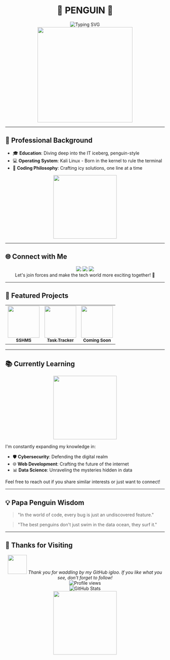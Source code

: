 # <div align="center">🐧 PENGUIN 🐧</div>

<div align="center">
  <img src="https://readme-typing-svg.herokuapp.com?font=Fira+Code&size=25&pause=1000&color=2E98C9&center=true&vCenter=true&width=435&lines=Mwangi+wa+Chege;IT+Savanna+Penguin+%7C+CyberPenguin;Kali+Linux+Aficionado+%7C+Code+Craftsman" alt="Typing SVG" />
</div>

<div align="center">
  <img src="https://media.giphy.com/media/13HgwGsXF0aiGY/giphy.gif" width="300" />
</div>

---

## 💼 Professional Background
- 🎓 **Education**: Diving deep into the IT iceberg, penguin-style
- 💻 **Operating System**: Kali Linux - Born in the kernel to rule the terminal
- 🧠 **Coding Philosophy**: Crafting icy solutions, one line at a time

<div align="center">
  <img src="https://media.giphy.com/media/xT9IgzoKnwFNmISR8I/giphy.gif" width="200" />
</div>

---

## 🌐 Connect with Me
<div align="center">
  <a href="https://github.com/HenchaDev"><img src="https://img.shields.io/badge/GitHub-100000?style=for-the-badge&logo=github&logoColor=white" /></a>
  <a href="https://www.linkedin.com/in/henchadev"><img src="https://img.shields.io/badge/LinkedIn-0077B5?style=for-the-badge&logo=linkedin&logoColor=white" /></a>
  <a href="https://twitter.com/mac_henry_03"><img src="https://img.shields.io/badge/Twitter-1DA1F2?style=for-the-badge&logo=twitter&logoColor=white" /></a>
</div>

<div align="center">
  Let's join forces and make the tech world more exciting together! 🚀
</div>

---

## 🚀 Featured Projects
<table>
  <tr>
    <td align="center">
      <a href="https://github.com/HenchaDev/sshms">
        <img src="https://media.giphy.com/media/3oKIPnAiaMCws8nOsE/giphy.gif" width="100" /><br />
        <sub><b>SSHMS</b></sub>
      </a>
    </td>
    <td align="center">
      <a href="https://github.com/HenchaDev/task-tracker">
        <img src="https://media.giphy.com/media/26tn33aiTi1jkl6H6/giphy.gif" width="100" /><br />
        <sub><b>Task Tracker</b></sub>
      </a>
    </td>
    <td align="center">
      <a href="#">
        <img src="https://media.giphy.com/media/3oKIPic2BnoVZkRla8/giphy.gif" width="100" /><br />
        <sub><b>Coming Soon</b></sub>
      </a>
    </td>
  </tr>
</table>

---

## 📚 Currently Learning
<div align="center">
  <img src="https://media.giphy.com/media/3o7btPRCkKqr0RBmDK/giphy.gif" width="200" />
</div>

I'm constantly expanding my knowledge in:
- 🛡️ **Cybersecurity**: Defending the digital realm
- 🌐 **Web Development**: Crafting the future of the internet
- 📊 **Data Science**: Unraveling the mysteries hidden in data

Feel free to reach out if you share similar interests or just want to connect!

---

## 💡 Papa Penguin Wisdom
> "In the world of code, every bug is just an undiscovered feature."

> "The best penguins don't just swim in the data ocean, they surf it."

---

## 🌟 Thanks for Visiting
<div align="center">
  <img src="https://media.giphy.com/media/LnQjpWaON8nhr21vNW/giphy.gif" width="60"> <em>Thank you for waddling by my GitHub igloo. If you like what you see, don't forget to follow!</em>
</div>

<div align="center">
  <img src="https://komarev.com/ghpvc/?username=HenchaDev&style=flat-square&color=blue" alt="Profile views">
</div>

<div align="center">
  <img src="https://github-readme-stats.vercel.app/api?username=HenchaDev&show_icons=true&theme=radical" alt="GitHub Stats" />
</div>

<div align="center">
  <img src="https://media.giphy.com/media/LmNwrBhejkK9EFP504/giphy.gif" width="200" />
</div>
